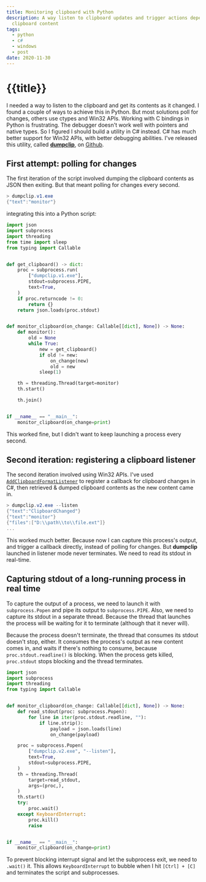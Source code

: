 ```yaml
---
title: Monitoring clipboard with Python
description: A way listen to clipboard updates and trigger actions depending on
  clipboard content
tags:
  - python
  - c#
  - windows
  - post
date: 2020-11-30
---
```


# {{title}}


I needed a way to listen to the clipboard and get its contents as it changed. 
I found a couple of ways to achieve this in Python. But most solutions poll for changes, others use ctypes and Win32 APIs. 
Working with C bindings in Python is frustrating. The debugger doesn't work well with pointers and native types. 
So I figured I should build a utility in C# instead. C# has much better support for Win32 APIs, with better debugging abilities.
I've released this utility, called [**dumpclip**][dumpclip], on [Github][dumpclip_repo]. 


## First attempt: polling for changes

The first iteration of the script involved dumping the clipboard contents as JSON then exiting. But that meant polling for changes every second. 

```powershell
> dumpclip.v1.exe
{"text":"monitor"}
```

integrating this into a Python script:

```python
import json
import subprocess
import threading
from time import sleep
from typing import Callable


def get_clipboard() -> dict:
    proc = subprocess.run(
        ["dumpclip.v1.exe"],
        stdout=subprocess.PIPE,
        text=True,
    )
    if proc.returncode != 0:
        return {}
    return json.loads(proc.stdout)


def monitor_clipboard(on_change: Callable[[dict], None]) -> None:
    def monitor():
        old = None
        while True:
            new = get_clipboard()
            if old != new:
                on_change(new)
                old = new
            sleep(1)

    th = threading.Thread(target=monitor)
    th.start()

    th.join()


if __name__ == "__main__":
    monitor_clipboard(on_change=print)

```

This worked fine, but I didn't want to keep launching a process every second.


## Second iteration: registering a clipboard listener

The second iteration involved using Win32 APIs. I've used [`AddClipboardFormatListener`][clip_api] to register a callback for clipboard changes in C#, then retrieved & dumped clipboard contents as the new content came in.

```powershell
> dumpclip.v2.exe --listen
{"text":"ClipboardChanged"}
{"text":"monitor"}
{"files":["D:\\path\\to\\file.ext"]}
...
```

This worked much better. Because now I can capture this process's output, and trigger a callback directly, instead of polling for changes. But **dumpclip** launched in listener mode never terminates. We need to read its stdout in real-time.

## Capturing stdout of a long-running process in real time

To capture the output of a process, we need to launch it with `subprocess.Popen` and pipe its output to `subprocess.PIPE`.
Also, we need to capture its stdout in a separate thread. Because the thread that launches the process will be waiting for it to terminate (although that it never will).

Because the process doesn't terminate, the thread that consumes its stdout doesn't stop, either. 
It consumes the process's output as new content comes in, and waits if there's nothing to consume, because `proc.stdout.readline()` is blocking.
When the process gets killed, `proc.stdout` stops blocking and the thread terminates.


```python
import json
import subprocess
import threading
from typing import Callable


def monitor_clipboard(on_change: Callable[[dict], None]) -> None:
    def read_stdout(proc: subprocess.Popen):
        for line in iter(proc.stdout.readline, ""):
            if line.strip():
                payload = json.loads(line)
                on_change(payload)

    proc = subprocess.Popen(
        ["dumpclip.v2.exe", "--listen"],
        text=True,
        stdout=subprocess.PIPE,
    )
    th = threading.Thread(
        target=read_stdout,
        args=(proc,),
    )
    th.start()
    try:
        proc.wait()
    except KeyboardInterrupt:
        proc.kill()
        raise


if __name__ == "__main__":
    monitor_clipboard(on_change=print)

```

To prevent blocking interrupt signal and let the subprocess exit, we need to `.wait()` it. This allows `KeyboardInterrupt` to bubble when I hit `[Ctrl] + [C]` and terminates the script and subprocesses.


[dumpclip]: https://abdus.dev/projects/dumpclip/
[dumpclip_repo]: https://github.com/abdusco/dumpclip
[clip_api]: https://docs.microsoft.com/en-us/windows/win32/dataxchg/using-the-clipboard#creating-a-clipboard-format-listener